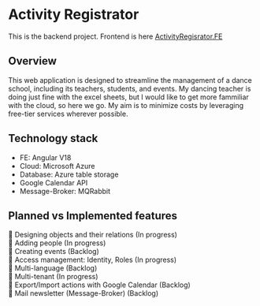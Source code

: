 # Activity Registrator
This is the backend project. Frontend is here [ActivityRegisrator.FE](https://github.com/NicolasMacak/ActivityRegistrator.FE)

## Overview

This web application is designed to streamline the management of a dance school, including its teachers, students, and events.
My dancing teacher is doing just fine with the excel sheets, but I would like to get more fammiliar with the cloud, so here we go.
My aim is to minimize costs by leveraging free-tier services wherever possible.

## Technology stack
- FE: Angular V18
- Cloud: Microsoft Azure
- Database: Azure table storage
- Google Calendar API
- Message-Broker: MQRabbit

## Planned vs Implemented features
🔨 Designing objects and their relations (In progress) <br>
🔨 Adding people (In progress) <br>
:large_blue_diamond: Creating events (Backlog) <br>
🔨 Access management: Identity, Roles (In progress) <br>
:large_blue_diamond: Multi-language (Backlog) <br>
🔨 Multi-tenant (In progress) <br>
:large_blue_diamond: Export/Import actions with Google Calendar (Backlog) <br>
:large_blue_diamond: Mail newsletter (Message-Broker) (Backlog) <br>
